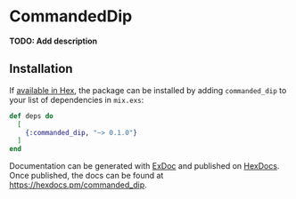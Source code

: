 # CommandedDip

**TODO: Add description**

## Installation

If [available in Hex](https://hex.pm/docs/publish), the package can be installed
by adding `commanded_dip` to your list of dependencies in `mix.exs`:

```elixir
def deps do
  [
    {:commanded_dip, "~> 0.1.0"}
  ]
end
```

Documentation can be generated with [ExDoc](https://github.com/elixir-lang/ex_doc)
and published on [HexDocs](https://hexdocs.pm). Once published, the docs can
be found at <https://hexdocs.pm/commanded_dip>.

